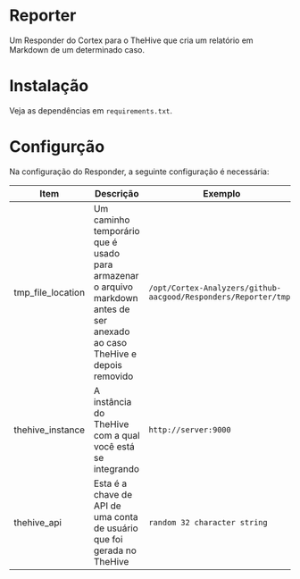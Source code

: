 # Reporter

Um Responder do Cortex para o TheHive que cria um relatório em Markdown de um determinado caso.

# Instalação

Veja as dependências em `requirements.txt`.

# Configurção

Na configuração do Responder, a seguinte configuração é necessária:

| Item | Descrição | Exemplo |
|------|-------------|---------|
|tmp_file_location | Um caminho temporário que é usado para armazenar o arquivo markdown antes de ser anexado ao caso TheHive e depois removido | `/opt/Cortex-Analyzers/github-aacgood/Responders/Reporter/tmp/` |
|thehive_instance | A instância do TheHive com a qual você está se integrando | `http://server:9000` |
|thehive_api | Esta é a chave de API de uma conta de usuário que foi gerada no TheHive | `random 32 character string`
